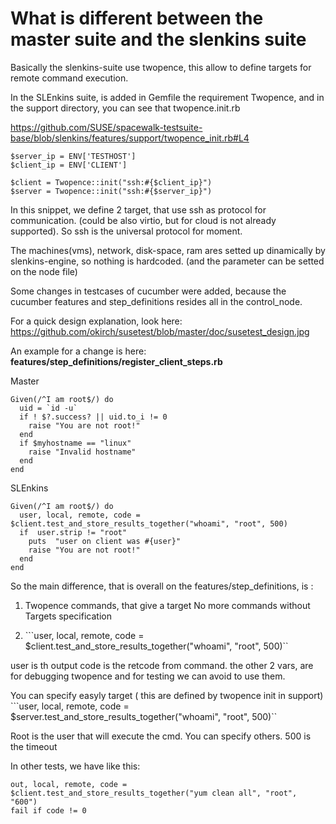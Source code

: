 # What is different between the master suite and the slenkins suite

Basically the slenkins-suite use twopence, this allow to define targets for remote command execution.

In the SLEnkins suite, is added in Gemfile the requirement Twopence, and in the support directory, you can see that twopence.init.rb


https://github.com/SUSE/spacewalk-testsuite-base/blob/slenkins/features/support/twopence_init.rb#L4

```
$server_ip = ENV['TESTHOST']
$client_ip = ENV['CLIENT']

$client = Twopence::init("ssh:#{$client_ip}")
$server = Twopence::init("ssh:#{$server_ip}")
```

In this snippet, we define 2 target, that use ssh as protocol for communication. (could be also virtio, but for cloud is not already supported).
So ssh is the universal protocol for moment.

The machines(vms), network, disk-space, ram ares setted up dinamically by slenkins-engine, so nothing is hardcoded. (and the parameter can be setted on the node file)

Some changes in testcases of cucumber were added, because the cucumber features and step_definitions resides all in the control_node.

For a quick design explanation, look here:
https://github.com/okirch/susetest/blob/master/doc/susetest_design.jpg


An example for a change is here: **features/step_definitions/register_client_steps.rb**

Master
```
Given(/^I am root$/) do
  uid = `id -u`
  if ! $?.success? || uid.to_i != 0
    raise "You are not root!"
  end
  if $myhostname == "linux"
    raise "Invalid hostname"
  end
end
```
SLEnkins
```
Given(/^I am root$/) do
  user, local, remote, code = $client.test_and_store_results_together("whoami", "root", 500)
  if  user.strip != "root"
    puts  "user on client was #{user}" 
    raise "You are not root!"
  end
end
```

So the main difference, that is overall on the features/step_definitions, is :
1) Twopence commands, that give a target
  No more commands without Targets specification


1) ```user, local, remote, code = $client.test_and_store_results_together("whoami", "root", 500)``

user is th output
code is the retcode from command.
the other 2 vars, are for debugging twopence and for testing we can avoid to use them.

You can specify easyly target ( this are defined by twopence init in support)
```user, local, remote, code = $server.test_and_store_results_together("whoami", "root", 500)``

Root is the user that will execute the cmd. You can specify others.
500 is the timeout

In other tests, we have like this:

```
out, local, remote, code = $client.test_and_store_results_together("yum clean all", "root", "600")
fail if code != 0
```






